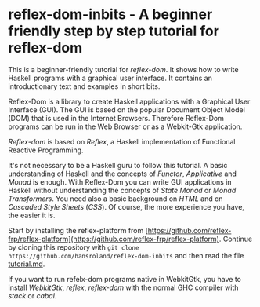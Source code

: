 # reflex-dom-inbits - A beginner friendly step by step tutorial for reflex-dom

This is a beginner-friendly tutorial for *reflex-dom*. It shows how to write Haskell programs  with a graphical user interface.
It contains an introductionary text and examples in short bits.

Reflex-Dom is a library to create Haskell applications with a Graphical User Interface (GUI).
The GUI is based on the popular Document Object Model (DOM) that is used in the Internet Browsers.
Therefore Reflex-Dom programs can be run in the Web Browser or as a Webkit-Gtk application. 

*Reflex-dom* is based on *Reflex*, a Haskell implementation of Functional Reactive Programming.

It's not necessary to be a Haskell guru to follow this tutorial. 
A basic understanding of Haskell and the concepts of *Functor*, *Applicative* and *Monad* is enough.
With Reflex-Dom you can write GUI applications in Haskell without understanding the concepts of
*State Monad* or *Monad Transformers*. You need also a basic background on *HTML* and 
on *Cascaded Style Sheets* (*CSS*). Of course, the more experience you have, the easier it is.

Start by installing the reflex-platform from [https://github.com/reflex-frp/reflex-platform](https://github.com/reflex-frp/reflex-platform).
Continue by cloning this repository with ``` git clone https://github.com/hansroland/reflex-dom-inbits ``` 
and then read the file [tutorial.md](tutorial.md).

If you want to run refelx-dom programs native in WebkitGtk, you have to install *WebkitGtk*, *reflex*, *reflex-dom* with the normal GHC compiler with *stack* or *cabal*.